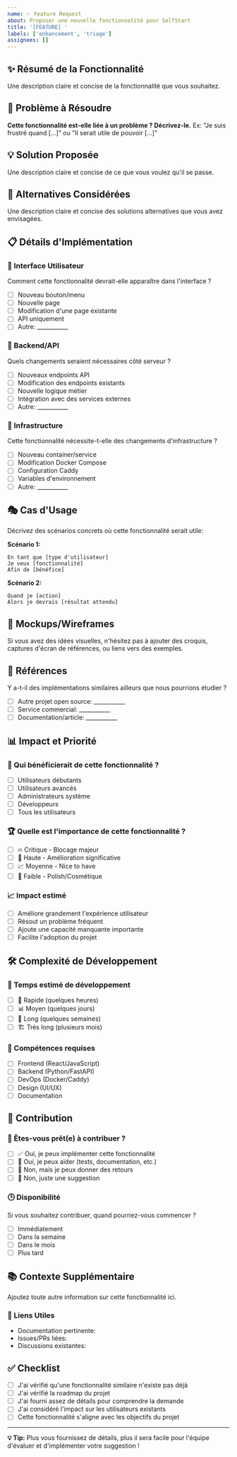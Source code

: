 ```yaml
---
name: ✨ Feature Request
about: Proposer une nouvelle fonctionnalité pour SelfStart
title: '[FEATURE] '
labels: ['enhancement', 'triage']
assignees: []
---
```


## ✨ Résumé de la Fonctionnalité

Une description claire et concise de la fonctionnalité que vous souhaitez.

## 🎯 Problème à Résoudre

**Cette fonctionnalité est-elle liée à un problème ? Décrivez-le.**
Ex: "Je suis frustré quand [...]" ou "Il serait utile de pouvoir [...]"

## 💡 Solution Proposée

Une description claire et concise de ce que vous voulez qu'il se passe.

## 🔄 Alternatives Considérées

Une description claire et concise des solutions alternatives que vous avez envisagées.

## 📋 Détails d'Implémentation

### 🎨 Interface Utilisateur
Comment cette fonctionnalité devrait-elle apparaître dans l'interface ?
- [ ] Nouveau bouton/menu
- [ ] Nouvelle page
- [ ] Modification d'une page existante
- [ ] API uniquement
- [ ] Autre: ___________

### 🔧 Backend/API
Quels changements seraient nécessaires côté serveur ?
- [ ] Nouveaux endpoints API
- [ ] Modification des endpoints existants
- [ ] Nouvelle logique métier
- [ ] Intégration avec des services externes
- [ ] Autre: ___________

### 🐳 Infrastructure
Cette fonctionnalité nécessite-t-elle des changements d'infrastructure ?
- [ ] Nouveau container/service
- [ ] Modification Docker Compose
- [ ] Configuration Caddy
- [ ] Variables d'environnement
- [ ] Autre: ___________

## 🎭 Cas d'Usage

Décrivez des scénarios concrets où cette fonctionnalité serait utile:

**Scénario 1:**
```
En tant que [type d'utilisateur]
Je veux [fonctionnalité]
Afin de [bénéfice]
```

**Scénario 2:**
```
Quand je [action]
Alors je devrais [résultat attendu]
```

## 📸 Mockups/Wireframes

Si vous avez des idées visuelles, n'hésitez pas à ajouter des croquis, captures d'écran de références, ou liens vers des exemples.

## 🔗 Références

Y a-t-il des implémentations similaires ailleurs que nous pourrions étudier ?
- [ ] Autre projet open source: ___________
- [ ] Service commercial: ___________
- [ ] Documentation/article: ___________

## 📊 Impact et Priorité

### 👥 Qui bénéficierait de cette fonctionnalité ?
- [ ] Utilisateurs débutants
- [ ] Utilisateurs avancés
- [ ] Administrateurs système
- [ ] Développeurs
- [ ] Tous les utilisateurs

### 🏆 Quelle est l'importance de cette fonctionnalité ?
- [ ] 🔥 Critique - Blocage majeur
- [ ] 🚀 Haute - Amélioration significative
- [ ] 📈 Moyenne - Nice to have
- [ ] 🎨 Faible - Polish/Cosmétique

### 📈 Impact estimé
- [ ] Améliore grandement l'expérience utilisateur
- [ ] Résout un problème fréquent
- [ ] Ajoute une capacité manquante importante
- [ ] Facilite l'adoption du projet

## 🛠️ Complexité de Développement

### 📅 Temps estimé de développement
- [ ] 📰 Rapide (quelques heures)
- [ ] 📊 Moyen (quelques jours)
- [ ] 🔧 Long (quelques semaines)
- [ ] 🏗️ Très long (plusieurs mois)

### 🧩 Compétences requises
- [ ] Frontend (React/JavaScript)
- [ ] Backend (Python/FastAPI)
- [ ] DevOps (Docker/Caddy)
- [ ] Design (UI/UX)
- [ ] Documentation

## 🤝 Contribution

### 💪 Êtes-vous prêt(e) à contribuer ?
- [ ] ✅ Oui, je peux implémenter cette fonctionnalité
- [ ] 🤝 Oui, je peux aider (tests, documentation, etc.)
- [ ] 💭 Non, mais je peux donner des retours
- [ ] 👀 Non, juste une suggestion

### 🕒 Disponibilité
Si vous souhaitez contribuer, quand pourriez-vous commencer ?
- [ ] Immédiatement
- [ ] Dans la semaine
- [ ] Dans le mois
- [ ] Plus tard

## 📚 Contexte Supplémentaire

Ajoutez toute autre information sur cette fonctionnalité ici.

### 🔗 Liens Utiles
- Documentation pertinente: 
- Issues/PRs liées: 
- Discussions existantes: 

## ✅ Checklist

- [ ] J'ai vérifié qu'une fonctionnalité similaire n'existe pas déjà
- [ ] J'ai vérifié la roadmap du projet
- [ ] J'ai fourni assez de détails pour comprendre la demande
- [ ] J'ai considéré l'impact sur les utilisateurs existants
- [ ] Cette fonctionnalité s'aligne avec les objectifs du projet

---

**💡 Tip:** Plus vous fournissez de détails, plus il sera facile pour l'équipe d'évaluer et d'implémenter votre suggestion !
